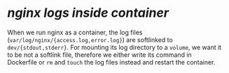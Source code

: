 # *nginx logs inside container*
When we run nginx as a container, the log files (`var/log/nginx/{access.log,error.log}`) are softlinked to `dev/{stdout,stderr}`.
For mounting its log directory to a `volume`, we want it to be not a softlink file, therefore we either write its command in  
Dockerfile or `rm` and `touch` the log files instead and restart the container.
